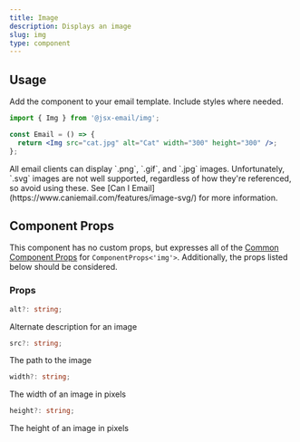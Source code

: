 ```yaml
---
title: Image
description: Displays an image
slug: img
type: component
---
```


<!--@include: @/include/header.md-->

<!--@include: @/include/install.md-->

## Usage

Add the component to your email template. Include styles where needed.

```jsx
import { Img } from '@jsx-email/img';

const Email = () => {
  return <Img src="cat.jpg" alt="Cat" width="300" height="300" />;
};
```

<Tip>
  All email clients can display `.png`, `.gif`, and `.jpg` images.
  Unfortunately, `.svg` images are not well supported, regardless of how they're
  referenced, so avoid using these. See [Can I
  Email](https://www.caniemail.com/features/image-svg/) for more information.
</Tip>

## Component Props

This component has no custom props, but expresses all of the [Common Component Props](https://react.dev/reference/react-dom/components/common) for `ComponentProps<'img'>`. Additionally, the props listed below should be considered.

### Props

```ts
alt?: string;
```

Alternate description for an image

```ts
src?: string;
```

The path to the image

```ts
width?: string;
```

The width of an image in pixels

```ts
height?: string;
```

The height of an image in pixels
